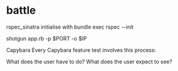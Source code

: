 # battle

rspec_sinatra initialise with bundle exec rspec --init

shotgun app.rb -p $PORT -o $IP

Capybara
Every Capybara feature test involves this process:

What does the user have to do?
What does the user expect to see?
